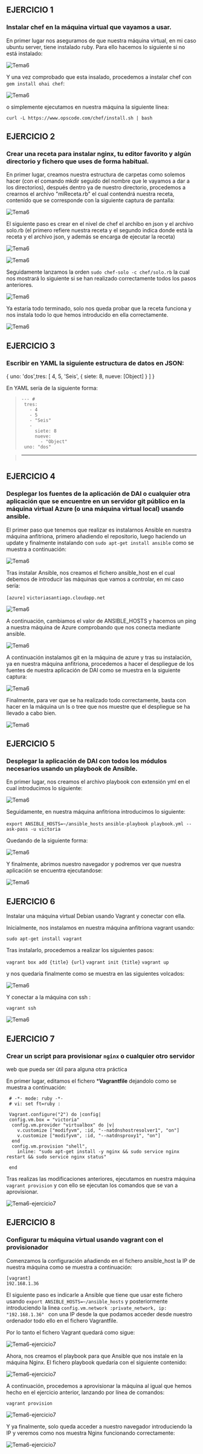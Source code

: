 ## EJERCICIO 1
### Instalar chef en la máquina virtual que vayamos a usar.
En primer lugar nos aseguramos de que nuestra máquina virtual, en mi caso ubuntu server, tiene instalado ruby. Para ello hacemos lo siguiente si no está instalado:

![Tema6](http://ubuntuone.com/03kj6twlbMFEx93l6hZBoh)


Y una vez comprobado que esta insalado, procedemos a instalar chef con `gem install ohai chef`:

![Tema6](http://ubuntuone.com/0LgmXYqd3KeqlYXXyKKBxx)

o simplemente ejecutamos en nuestra máquina la siguiente línea:

`curl -L https://www.opscode.com/chef/install.sh | bash`

## EJERCICIO 2
### Crear una receta para instalar nginx, tu editor favorito y algún directorio y fichero que uses de forma habitual.

En primer lugar, creamos nuestra estructura de carpetas como solemos hacer (con el comando mkdir seguido del nombre que le vayamos a dar a los directorios), después dentro ya de nuestro directorio, procedemos a crearnos el archivo "miReceta.rb" el cual contendrá nuestra receta, contenido que se corresponde con la siguiente captura de pantalla:

![Tema6](http://ubuntuone.com/75fpt3NPBBW6AyEMFQBLac)

El siguiente paso es crear en el nivel de chef el archibo en json y el archivo solo.rb (el primero refiere nuestra receta y el segundo indica donde está la receta y el archivo json, y además se encarga de ejecutar la receta)

![Tema6](http://ubuntuone.com/5H0GEw7mp872tWM3fG6b7r)

![Tema6](http://ubuntuone.com/6YTTZPyAUhLd5UDGG3Zc3g)

Seguidamente lanzamos la orden `sudo chef-solo -c chef/solo.rb` la cual nos mostrará lo siguiente si se han realizado correctamente todos los pasos anteriores.

![Tema6](http://ubuntuone.com/7EhyqPlWblkO2Ie40dYklZ)

Ya estaría todo terminado, solo nos queda probar que la receta funciona y nos instala todo lo que hemos introducido en ella correctamente.

![Tema6](http://ubuntuone.com/7T3e9W3XrQ9Yl2MEwg4n9r)




## EJERCICIO 3
### Escribir en YAML la siguiente estructura de datos en JSON:
{ uno: &#39;dos&#39;,tres: [ 4, 5, &#39;Seis&#39;, { siete: 8, nueve: [Object] } ] }

En YAML sería de la siguiente forma:

> ```
> --- # 
>  tres:
>    - 4
>    - 5
>    - "Seis"
>    -
>      siete: 8
>      nueve:
>        - "Object"
>  uno: "dos"

> ---
> ```


## EJERCICIO 4
### Desplegar los fuentes de la aplicación de DAI o cualquier otra aplicación que se encuentre en un servidor git público en la máquina virtual Azure (o una máquina virtual local) usando ansible.

El primer paso que tenemos que realizar es instalarnos Ansible en nuestra máquina anfitriona, primero añadiendo el repositorio, luego haciendo un update y finalmente instalando con `sudo apt-get install ansible` como se muestra a continuación:

![Tema6](http://ubuntuone.com/1ADYpCoerrWUWIXBfLDO7O)


Tras instalar Ansible, nos creamos el fichero ansible_host en el cual debemos de introducir las máquinas que vamos a controlar, en mi caso sería:

`[azure]`
`victoriasantiago.cloudapp.net`

![Tema6](http://ubuntuone.com/3k61J2ofJemgBsOovQpS7y)

A continuación, cambiamos el valor de ANSIBLE_HOSTS y hacemos un ping a nuestra máquina de Azure comprobando que nos conecta mediante ansible.

![Tema6](http://ubuntuone.com/5ODQV45JN9xwfutpFDzQ2S)

A continuación instalamos git en la máquina de azure y tras su instalación, ya en nuestra máquina anfitriona, procedemos a hacer el despliegue de los fuentes de nuestra aplicación de DAI como se muestra en la siguiente captura:

![Tema6](http://ubuntuone.com/7Wef1yaLAyYHJ9yP4p802U)

Finalmente, para ver que se ha realizado todo correctamente, basta con hacer en la máquina un ls o tree que nos muestre que el despliegue se ha llevado a cabo bien.

![Tema6](http://ubuntuone.com/4Ch1wWfQXFdzs6fgrHBMlo)


## EJERCICIO 5
### Desplegar la aplicación de DAI con todos los módulos necesarios usando un playbook de Ansible.

En primer lugar, nos creamos el archivo playbook con extensión yml en el cual introducimos lo siguiente:

![Tema6](http://ubuntuone.com/4UaSuda6ZvE1pf8nrkhexu)

Seguidamente, en nuestra máquina anfitriona introducimos lo siguiente:

`export ANSIBLE_HOSTS=~/ansible_hosts`
`ansible-playbook playbook.yml --ask-pass -u victoria`

Quedando de la siguiente forma:

![Tema6](http://ubuntuone.com/14pxhjeWeBbmbrHWLWdhXm)


Y finalmente, abrimos nuestro navegador y podremos ver que nuestra aplicación se encuentra ejecutandose:

![Tema6](http://ubuntuone.com/0alDyvrQbLTdFcRmAWr7fS)


## EJERCICIO 6
Instalar una máquina virtual Debian usando Vagrant y conectar con ella.

Inicialmente, nos instalamos en nuestra máquina anfitriona vagrant usando:

`sudo apt-get install vagrant`

Tras instalarlo, procedemos a realizar los siguientes pasos:

`vagrant box add {title} {url}`
`vagrant init {title}`
`vagrant up`

y nos quedaria finalmente como se muestra en las siguientes volcados:

![Tema6](http://ubuntuone.com/1bFtNiLMltht4iXj2nMhjY)

Y conectar a la máquina con ssh :

`vagrant ssh`

![Tema6](http://ubuntuone.com/5T8AJ8E7A6mcuZNsEB4rw0)


## EJERCICIO 7
### Crear un script para provisionar `nginx` o cualquier otro servidor
web que pueda ser útil para alguna otra práctica

En primer lugar, editamos el fichero ***Vagrantfile** dejandolo como se muestra a continuación:

``` 
 # -*- mode: ruby -*-
 # vi: set ft=ruby :

 Vagrant.configure("2") do |config|
 config.vm.box = "victoria"
  config.vm.provider "virtualbox" do |v|
    v.customize ["modifyvm", :id, "--natdnshostresolver1", "on"]
    v.customize ["modifyvm", :id, "--natdnsproxy1", "on"]
  end
  config.vm.provision "shell",
    inline: "sudo apt-get install -y nginx && sudo service nginx restart && sudo service nginx status"

 end
``` 

Tras realizas las modificaciones anteriores, ejecutamos en nuestra máquina `vagrant provision` y con ello se ejecutan los comandos que se van a aprovisionar.

![Tema6-ejercicio7](https://dl.dropbox.com/s/tecldglnf22x481/ejejerciio7.png)


## EJERCICIO 8
### Configurar tu máquina virtual usando vagrant con el provisionador

Comenzamos la configuración añadiendo en el fichero ansible_host la IP de nuestra máquina como se muestra a continuación:

```
[vagrant]
192.168.1.36
```
El siguiente paso es indicarle a Ansible que tiene que usar este fichero usando `export ANSIBLE_HOSTS=~/ansible_hosts` y posteriormente introduciendo la linea `config.vm.network :private_network, ip: "192.168.1.36" ` con una IP desde la que podamos acceder desde nuestro ordenador todo ello en el fichero Vagrantfile.

Por lo tanto el fichero Vagrant quedará como sigue:

![Tema6-ejercicio7](http://ubuntuone.com/2Wre8oX4Zpj2HOGECb2hLs)

Ahora, nos creamos el playbook para que Ansible que nos instale en la máquina Nginx. El fichero playbook quedaría con el siguiente contenido:

![Tema6-ejercicio7](http://ubuntuone.com/0xtBuucj4cN88DN0nSdsAs)


A continuación, procedemos a aprovisionar la máquina al igual que hemos hecho en el ejercicio anterior, lanzando por línea de comandos:

`vagrant provision`

![Tema6-ejercicio7](https://dl.dropbox.com/s/rtrqp4xlw9vsf1s/ejercicio8_tema6_3.png)

Y ya finalmente, solo queda acceder a nuestro navegador introduciendo la IP y veremos como nos muestra Nginx funcionando correctamente:

![Tema6-ejercicio7]()



